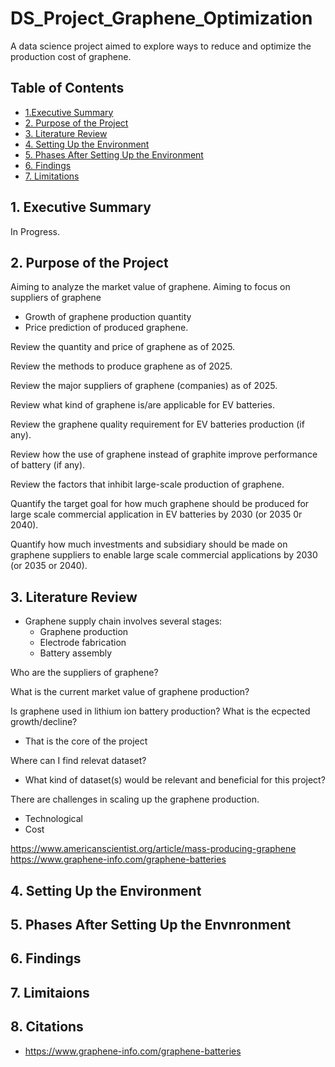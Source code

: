 # DS_Project_Graphene_Optimization
A data science project aimed to explore ways to reduce and optimize the production cost of graphene.






## Table of Contents

 - [1.Executive Summary](#1-executive-summary)
 - [2. Purpose of the Project](#2-purpose-of-the-project)
 - [3. Literature Review](#3-literature-review)
 - [4. Setting Up the Environment](#4-setting-up-the-environment)
 - [5. Phases After Setting Up the Environment](#5-phases-after-setting-up-the-project)
 - [6. Findings](#6-findings)
 - [7. Limitations](#7-limitations)


## 1. Executive Summary

In Progress.

## 2. Purpose of the Project

Aiming to analyze the market value of graphene.
Aiming to focus on suppliers of graphene
- Growth of graphene production quantity
- Price prediction of produced graphene.

Review the quantity and price of graphene as of 2025.

Review the methods to produce graphene as of 2025.

Review the major suppliers of graphene (companies) as of 2025.

Review what kind of graphene is/are applicable for EV batteries.

Review the graphene quality requirement for EV batteries production (if any).

Review how the use of graphene instead of graphite improve performance of battery (if any).

Review the factors that inhibit large-scale production of graphene.


Quantify the target goal for how much graphene should be produced for large scale commercial application in EV batteries by 2030 (or 2035 0r 2040).

Quantify how much investments and subsidiary should be made on graphene suppliers to enable large scale commercial applications by 2030 (or 2035 or 2040).


## 3. Literature Review


- Graphene supply chain involves several stages:
    - Graphene production
    - Electrode fabrication
    - Battery assembly

Who are the suppliers of graphene?

What is the current market value of graphene production?

Is graphene used in lithium ion battery production? What is the ecpected growth/decline?
- That is the core of the project

Where can I find relevat dataset?
- What kind of dataset(s) would be relevant and beneficial for this project?

There are challenges in scaling up the graphene production.
- Technological
- Cost

https://www.americanscientist.org/article/mass-producing-graphene 
https://www.graphene-info.com/graphene-batteries



## 4. Setting Up the Environment


## 5. Phases After Setting Up the Envnronment


## 6. Findings

## 7. Limitaions


## 8. Citations

- https://www.graphene-info.com/graphene-batteries

